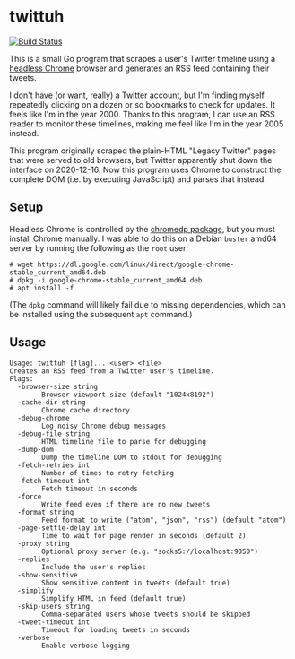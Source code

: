 # twittuh

[![Build Status](https://travis-ci.org/derat/twittuh.svg?branch=master)](https://travis-ci.org/derat/twittuh)

This is a small Go program that scrapes a user's Twitter timeline using a
[headless Chrome] browser and generates an RSS feed containing their tweets.

I don't have (or want, really) a Twitter account, but I'm finding myself
repeatedly clicking on a dozen or so bookmarks to check for updates. It feels
like I'm in the year 2000. Thanks to this program, I can use an RSS reader to
monitor these timelines, making me feel like I'm in the year 2005 instead.

This program originally scraped the plain-HTML "Legacy Twitter" pages that were
served to old browsers, but Twitter apparently shut down the interface on
2020-12-16. Now this program uses Chrome to construct the complete DOM (i.e. by
executing JavaScript) and parses that instead.

[headless Chrome]: https://developers.google.com/web/updates/2017/04/headless-chrome

## Setup

Headless Chrome is controlled by the [chromedp package], but you must install
Chrome manually. I was able to do this on a Debian `buster` amd64 server by
running the following as the `root` user:

```
# wget https://dl.google.com/linux/direct/google-chrome-stable_current_amd64.deb
# dpkg -i google-chrome-stable_current_amd64.deb
# apt install -f
```

(The `dpkg` command will likely fail due to missing dependencies, which can be
installed using the subsequent `apt` command.)

[chromedp package]: https://github.com/chromedp/chromedp

## Usage

```
Usage: twittuh [flag]... <user> <file>
Creates an RSS feed from a Twitter user's timeline.
Flags:
  -browser-size string
        Browser viewport size (default "1024x8192")
  -cache-dir string
        Chrome cache directory
  -debug-chrome
        Log noisy Chrome debug messages
  -debug-file string
        HTML timeline file to parse for debugging
  -dump-dom
        Dump the timeline DOM to stdout for debugging
  -fetch-retries int
        Number of times to retry fetching
  -fetch-timeout int
        Fetch timeout in seconds
  -force
        Write feed even if there are no new tweets
  -format string
        Feed format to write ("atom", "json", "rss") (default "atom")
  -page-settle-delay int
        Time to wait for page render in seconds (default 2)
  -proxy string
        Optional proxy server (e.g. "socks5://localhost:9050")
  -replies
        Include the user's replies
  -show-sensitive
        Show sensitive content in tweets (default true)
  -simplify
        Simplify HTML in feed (default true)
  -skip-users string
        Comma-separated users whose tweets should be skipped
  -tweet-timeout int
        Timeout for loading tweets in seconds
  -verbose
        Enable verbose logging
```
